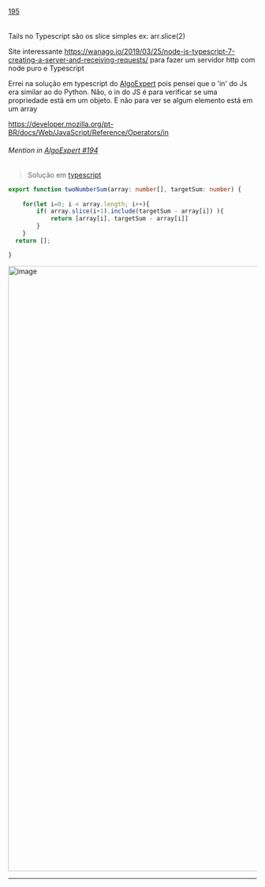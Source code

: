 [195](https://github.com/guilhermeprokisch/ideias/issues/195) 
###### 

Tails no Typescript são os slice simples ex: arr.slice(2)


Site interessante https://wanago.io/2019/03/25/node-js-typescript-7-creating-a-server-and-receiving-requests/ para fazer um servidor http com node puro e Typescript


Errei na solução em typescript do [AlgoExpert](AlgoExpert) pois pensei que o 'in' do Js era similar ao do Python. Não, o in do JS é para verificar se uma propriedade está em um objeto. E não para ver se algum elemento está em um array


https://developer.mozilla.org/pt-BR/docs/Web/JavaScript/Reference/Operators/in


 ######  Mention in [AlgoExpert #194](AlgoExpert-#194)  
 > Solução em [typescript](typescript)

```typescript
export function twoNumberSum(array: number[], targetSum: number) {
	
	for(let i=0; i < array.length; i++){
		if( array.slice(i+1).include(targetSum - array[i]) ){
			return [array[i], targetSum - array[i]]
		}
	}
  return [];

}
```


<img width="1225" alt="image" src="https://user-images.githubusercontent.com/12011070/162054739-baf969c3-d04a-41d1-9c78-d87109467fe2.png">

-------------------------------------------------------------------------------

